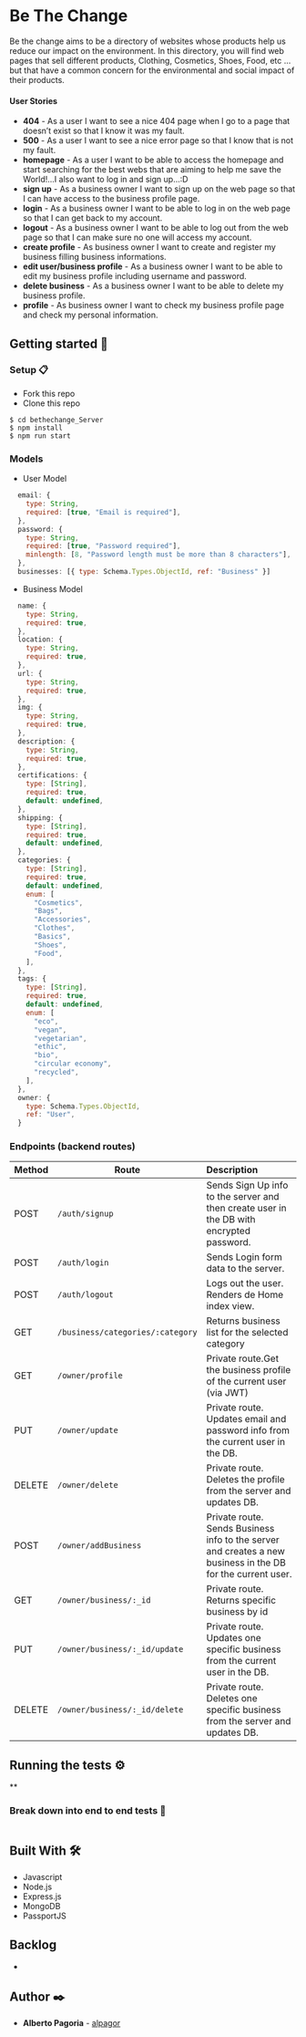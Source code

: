 # Be The Change

Be the change aims to be a directory of websites whose products help us reduce our impact on the environment.
In this directory, you will find web pages that sell different products, Clothing, Cosmetics, Shoes, Food, etc ... but that have a common concern for the environmental and social impact of their products.

#### User Stories

- **404** - As a user I want to see a nice 404 page when I go to a page that doesn’t exist so that I know it was my fault.
- **500** - As a user I want to see a nice error page so that I know that is not my fault.
- **homepage** - As a user I want to be able to access the homepage and start searching for the best webs that are aiming to help me save the World!...I also want to log in and sign up...:D
- **sign up** - As a business owner I want to sign up on the web page so that I can have access to the business profile page.
- **login** - As a business owner I want to be able to log in on the web page so that I can get back to my account.
- **logout** - As a business owner I want to be able to log out from the web page so that I can make sure no one will access my account.
- **create profile** - As business owner I want to create and register my business filling business informations.
- **edit user/business profile** - As a business owner I want to be able to edit my business profile including username and password.
- **delete business** - As a business owner I want to be able to delete my business profile.
- **profile** - As business owner I want to check my business profile page and check my personal information.

## Getting started 🚀

### Setup 📋

- Fork this repo
- Clone this repo

```
$ cd bethechange_Server
$ npm install
$ npm run start
```

### Models

- User Model

```javascript
  email: {
    type: String,
    required: [true, "Email is required"],
  },
  password: {
    type: String,
    required: [true, "Password required"],
    minlength: [8, "Password length must be more than 8 characters"],
  },
  businesses: [{ type: Schema.Types.ObjectId, ref: "Business" }]
```

- Business Model

```javascript
  name: {
    type: String,
    required: true,
  },
  location: {
    type: String,
    required: true,
  },
  url: {
    type: String,
    required: true,
  },
  img: {
    type: String,
    required: true,
  },
  description: {
    type: String,
    required: true,
  },
  certifications: {
    type: [String],
    required: true,
    default: undefined,
  },
  shipping: {
    type: [String],
    required: true,
    default: undefined,
  },
  categories: {
    type: [String],
    required: true,
    default: undefined,
    enum: [
      "Cosmetics",
      "Bags",
      "Accessories",
      "Clothes",
      "Basics",
      "Shoes",
      "Food",
    ],
  },
  tags: {
    type: [String],
    required: true,
    default: undefined,
    enum: [
      "eco",
      "vegan",
      "vegetarian",
      "ethic",
      "bio",
      "circular economy",
      "recycled",
    ],
  },
  owner: {
    type: Schema.Types.ObjectId,
    ref: "User",
  }
```

### Endpoints (backend routes)

| Method | Route                            | Description                                                  |
| ------ | -------------------------------- | :----------------------------------------------------------- |
| POST   | `/auth/signup`                   | Sends Sign Up info to the server and then create user in the DB with encrypted password. |
| POST   | `/auth/login`                    | Sends Login form data to the server.                         |
| POST   | `/auth/logout`                   | Logs out the user. Renders de Home index view.               |
| GET    | `/business/categories/:category` | Returns business list for the selected category              |
| GET    | `/owner/profile`                 | Private route.Get the business profile of the current user (via JWT) |
| PUT    | `/owner/update`                  | Private route. Updates email and password info from the current user in the DB. |
| DELETE | `/owner/delete`                  | Private route. Deletes the profile from the server and updates DB. |
| POST   | `/owner/addBusiness`             | Private route. Sends Business info to the server and creates a new business in the DB for the current user. |
| GET    | `/owner/business/:_id`           | Private route. Returns specific business by id               |
| PUT    | `/owner/business/:_id/update`    | Private route. Updates one specific business from the current user in the DB. |
| DELETE | `/owner/business/:_id/delete`    | Private route. Deletes one specific business from the server and updates DB. |

## Running the tests ⚙️

\*\*

### Break down into end to end tests 🔩

```

```

## Built With 🛠️

- Javascript
- Node.js
- Express.js
- MongoDB
- PassportJS

## Backlog

-

## Author ✒️

- **Alberto Pagoria** - [alpagor](https://github.com/alpagor)
